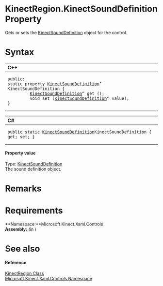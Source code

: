 KinectRegion.KinectSoundDefinition Property  
===========================================  

Gets or sets the [KinectSoundDefinition](../../KinectSoundDefinition_Class.md) object for the control. <span id="syntaxSection"></span>

Syntax  
======  

<table>
<colgroup>
<col width="100%" />
</colgroup>
<thead>
<tr class="header">
<th align="left">C++</th>
</tr>
</thead>
<tbody>
<tr class="odd">
<td align="left"><pre><code>public:  
static property <a href="../../KinectSoundDefinition_Class.md">KinectSoundDefinition</a>^ KinectSoundDefinition {  
         <a href="../../KinectSoundDefinition_Class.md">KinectSoundDefinition</a>^ get ();  
         void set (<a href="../../KinectSoundDefinition_Class.md">KinectSoundDefinition</a>^ value);  
}</code></pre></td>
</tr>
</tbody>
</table>

<table>
<colgroup>
<col width="100%" />
</colgroup>
<thead>
<tr class="header">
<th align="left">C#</th>
</tr>
</thead>
<tbody>
<tr class="odd">
<td align="left"><pre><code>public static <a href="../../KinectSoundDefinition_Class.md">KinectSoundDefinition</a>KinectSoundDefinition { get; set; }</code></pre></td>
</tr>
</tbody>
</table>

<span id="ID4EY"></span>
#### Property value  

Type: [KinectSoundDefinition](../../KinectSoundDefinition_Class.md)  
The sound definition object.  

<span id="remarks"></span>

Remarks  
=======  

<span id="requirements"></span>

Requirements  
============  

**Namespace:**Microsoft.Kinect.Xaml.Controls  
**Assembly:** (in )  

<span id="ID4EIB"></span>

See also  
========  

<span id="ID4EKB"></span>
#### Reference  

[KinectRegion Class](../../KinectRegion_Class.md)  
 [Microsoft.Kinect.Xaml.Controls Namespace](../../../Kinect.Xaml.Controls.md)  



<!--Please do not edit the data in the comment block below.-->
<!--
TOCTitle : KinectSoundDefinition Property
RLTitle : KinectRegion.KinectSoundDefinition Property
KeywordK : KinectSoundDefinition property
KeywordK : KinectRegion.KinectSoundDefinition property
KeywordF : Microsoft.Kinect.Xaml.Controls.KinectRegion.KinectSoundDefinition
KeywordF : KinectRegion.KinectSoundDefinition
KeywordF : KinectSoundDefinition
KeywordF : Microsoft.Kinect.Xaml.Controls.KinectRegion.KinectSoundDefinition
KeywordA : P:Microsoft.Kinect.Xaml.Controls.KinectRegion.KinectSoundDefinition
AssetID : P:Microsoft.Kinect.Xaml.Controls.KinectRegion.KinectSoundDefinition
Locale : en-us
CommunityContent : 1
APIType : Managed
APILocation : 
APIName : Microsoft.Kinect.Xaml.Controls.KinectRegion.KinectSoundDefinition
TargetOS : Windows
TopicType : kbSyntax
DevLang : VB
DevLang : CSharp
DevLang : JavaScript
DevLang : C++
DocSet : K4Wv2
ProjType : K4Wv2Proj
Technology : Kinect for Windows
Product : Kinect for Windows SDK v2
productversion : 20
-->
